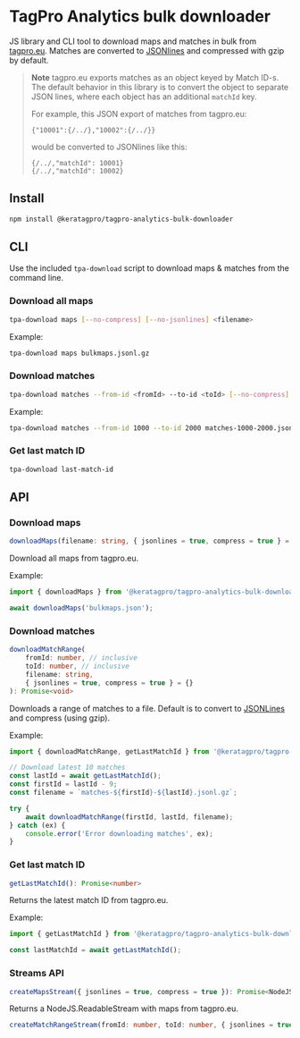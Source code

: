 # TagPro Analytics bulk downloader

JS library and CLI tool to download maps and matches in bulk from [tagpro.eu](https://tagpro.eu/?science). Matches are converted to [JSONlines](https://jsonlines.org/) and compressed with gzip by default.

> **Note**
> tagpro.eu exports matches as an object keyed by Match ID-s. The default behavior in this library is to convert the object to separate JSON lines, where each object has an additional `matchId` key.
>
> For example, this JSON export of matches from tagpro.eu:
>
> ```
> {"10001":{/../},"10002":{/../}}
> ```
>
> would be converted to JSONlines like this:
>
> ```
> {/../,"matchId": 10001}
> {/../,"matchId": 10002}
> ```

## Install

```bash
npm install @keratagpro/tagpro-analytics-bulk-downloader
```

## CLI

Use the included `tpa-download` script to download maps & matches from the command line.

### Download all maps

```bash
tpa-download maps [--no-compress] [--no-jsonlines] <filename>
```

Example:

```bash
tpa-download maps bulkmaps.jsonl.gz
```

### Download matches

```bash
tpa-download matches --from-id <fromId> --to-id <toId> [--no-compress] [--no-jsonlines] <filename>
```

Example:

```bash
tpa-download matches --from-id 1000 --to-id 2000 matches-1000-2000.jsonl.gz
```

### Get last match ID

```bash
tpa-download last-match-id
```

## API

### Download maps

```ts
downloadMaps(filename: string, { jsonlines = true, compress = true } = {}): Promise<void>
```

Download all maps from tagpro.eu.

Example:

```ts
import { downloadMaps } from '@keratagpro/tagpro-analytics-bulk-downloader';

await downloadMaps('bulkmaps.json');
```

### Download matches

```ts
downloadMatchRange(
	fromId: number, // inclusive
	toId: number, // inclusive
	filename: string,
	{ jsonlines = true, compress = true } = {}
): Promise<void>
```

Downloads a range of matches to a file. Default is to convert to [JSONLines](https://jsonlines.org/) and compress (using gzip).

Example:

```ts
import { downloadMatchRange, getLastMatchId } from '@keratagpro/tagpro-analytics-bulk-downloader';

// Download latest 10 matches
const lastId = await getLastMatchId();
const firstId = lastId - 9;
const filename = `matches-${firstId}-${lastId}.jsonl.gz`;

try {
	await downloadMatchRange(firstId, lastId, filename);
} catch (ex) {
	console.error('Error downloading matches', ex);
}
```

### Get last match ID

```ts
getLastMatchId(): Promise<number>
```

Returns the latest match ID from tagpro.eu.

Example:

```ts
import { getLastMatchId } from '@keratagpro/tagpro-analytics-bulk-downloader';

const lastMatchId = await getLastMatchId();
```

### Streams API

```ts
createMapsStream({ jsonlines = true, compress = true }): Promise<NodeJS.ReadableStream>;
```

Returns a NodeJS.ReadableStream with maps from tagpro.eu.

```ts
createMatchRangeStream(fromId: number, toId: number, { jsonlines = true, compress = true } = {}): Promise<NodeJS.ReadableStream>
```

